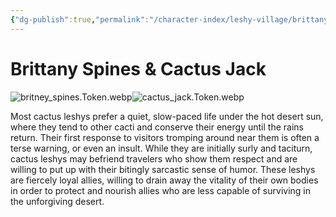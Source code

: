 ```yaml
---
{"dg-publish":true,"permalink":"/character-index/leshy-village/brittany-spines-and-cactus-jack/","title":"Brittany Spines & Cactus Jack","tags":["JournalEntryPage"]}
---
```



# Brittany Spines & Cactus Jack
![britney_spines.Token.webp](/img/user/Voidbound%20token%20images/britney_spines.Token.webp)![cactus_jack.Token.webp](/img/user/Voidbound%20token%20images/cactus_jack.Token.webp)

Most cactus leshys prefer a quiet, slow-paced life under the hot desert sun, where they tend to other cacti and conserve their energy until the rains return. Their first response to visitors tromping around near them is often a terse warning, or even an insult. While they are initially surly and taciturn, cactus leshys may befriend travelers who show them respect and are willing to put up with their bitingly sarcastic sense of humor. These leshys are fiercely loyal allies, willing to drain away the vitality of their own bodies in order to protect and nourish allies who are less capable of surviving in the unforgiving desert.
